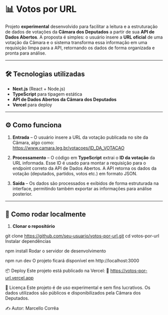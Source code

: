 # 📊 Votos por URL

Projeto **experimental** desenvolvido para facilitar a leitura e a estruturação de dados de votações da **Câmara dos Deputados** a partir de sua **API de Dados Abertos**. A proposta é simples: o usuário insere a **URL oficial** de uma votação da Câmara e o sistema transforma essa informação em uma requisição limpa para a API, retornando os dados de forma organizada e pronta para análise.

---

## 🛠 Tecnologias utilizadas
- **Next.js** (React + Node.js)
- **TypeScript** para tipagem estática
- **API de Dados Abertos da Câmara dos Deputados**
- **Vercel** para deploy

---

## ⚙️ Como funciona
1. **Entrada** – O usuário insere a URL da votação publicada no site da Câmara, algo como:  
https://www.camara.leg.br/votacoes/ID_DA_VOTACAO

2. **Processamento** – O código em **TypeScript** extrai o **ID da votação** da URL informada. Esse ID é usado para montar a requisição para o endpoint correto da API de Dados Abertos. A API retorna os dados da votação (deputados, partidos, votos etc.) em formato JSON.

3. **Saída** – Os dados são processados e exibidos de forma estruturada na interface, permitindo também exportar as informações para análise posterior.

---

## 🚀 Como rodar localmente
1. **Clonar o repositório**

git clone https://github.com/seu-usuario/votos-por-url.git
cd votos-por-url
Instalar dependências

npm install
Rodar o servidor de desenvolvimento

npm run dev
O projeto ficará disponível em http://localhost:3000

📦 Deploy
Este projeto está publicado na Vercel:
🔗 https://votos-por-url.vercel.app

📄 Licença
Este projeto é de uso experimental e sem fins lucrativos. Os dados utilizados são públicos e disponibilizados pela Câmara dos Deputados.

✍️ Autor: Marcello Corrêa
